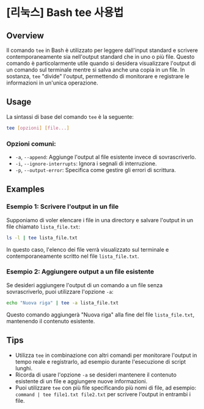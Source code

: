 # [리눅스] Bash tee 사용법

## Overview
Il comando `tee` in Bash è utilizzato per leggere dall'input standard e scrivere contemporaneamente sia nell'output standard che in uno o più file. Questo comando è particolarmente utile quando si desidera visualizzare l'output di un comando sul terminale mentre si salva anche una copia in un file. In sostanza, `tee` "divide" l'output, permettendo di monitorare e registrare le informazioni in un'unica operazione.

## Usage
La sintassi di base del comando `tee` è la seguente:

```bash
tee [opzioni] [file...]
```

### Opzioni comuni:
- `-a`, `--append`: Aggiunge l'output al file esistente invece di sovrascriverlo.
- `-i`, `--ignore-interrupts`: Ignora i segnali di interruzione.
- `-p`, `--output-error`: Specifica come gestire gli errori di scrittura.

## Examples
### Esempio 1: Scrivere l'output in un file
Supponiamo di voler elencare i file in una directory e salvare l'output in un file chiamato `lista_file.txt`:

```bash
ls -l | tee lista_file.txt
```
In questo caso, l'elenco dei file verrà visualizzato sul terminale e contemporaneamente scritto nel file `lista_file.txt`.

### Esempio 2: Aggiungere output a un file esistente
Se desideri aggiungere l'output di un comando a un file senza sovrascriverlo, puoi utilizzare l'opzione `-a`:

```bash
echo "Nuova riga" | tee -a lista_file.txt
```
Questo comando aggiungerà "Nuova riga" alla fine del file `lista_file.txt`, mantenendo il contenuto esistente.

## Tips
- Utilizza `tee` in combinazione con altri comandi per monitorare l'output in tempo reale e registrarlo, ad esempio durante l'esecuzione di script lunghi.
- Ricorda di usare l'opzione `-a` se desideri mantenere il contenuto esistente di un file e aggiungere nuove informazioni.
- Puoi utilizzare `tee` con più file specificando più nomi di file, ad esempio: `command | tee file1.txt file2.txt` per scrivere l'output in entrambi i file.
